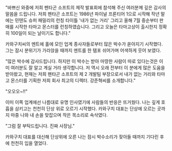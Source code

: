 "바쁘신 와중에 저희 펜타곤 소프트의 제작 발표회에 참석해 주신 여러분께 깊은 감사의 말씀을 드립니다. 저희 펜타곤 소프트는 1986년 파이널 프론티어 1으로 시작해 작년 말에는 민텐도 슈퍼 패밀리의 런칭 타이틀 '내가 없는 거리' 그리고 올해 7월 중순부터 판매를 시작한 타마고 몬스터를 런칭하였습니다. 그리고 오늘은 타마고상이 출시한지 정확히 100일이 되는 날이기도 합니다." 

카와구치씨의 멘트에 홀에 모인 업계 종사자들로부터 많은 박수가 쏟아지기 시작했다.
그는 잠시 분위기가 가라앉을 때까지 멘트를 한 템포 쉬어가며 어색하게 웃어 보였다.

"많은 박수에 감사드립니다. 하지만 이 박수는 받아 마땅한 사람이 따로 있다는것은 이미 여러분도 잘 알고 계실 거라 생각합니다. 저 역시 오래 전부터 이 분에게 많은 도움을 받아왔고, 현재는 저희 펜타곤 소프트의 제 2 개발팀 부장으로서 내가 없는 거리와 타마고 몬스터를 기획한 저희 회사 최고의 디렉터. 강준혁씨를 소개합니다." 

"오오오~!!" 

이미 이쪽 업계에선 나름대로 유명 인사였기에 사람들의 반응은 뜨거웠다.
나는 깊게 호흡을 삼키고는 천천히 단상 위로 오르기 시작했다.
카와구치 대표는 단상에 오르는 곳까지 마중 나와 내 손을 맞잡으며 작은 목소리로 속삭였다.

"그럼 잘 부탁드립니다. 진짜 사장님." 

카와구치 대표를 대신해 단상위에 오른 나는 잠시 박수소리가 잦아들 때까지 기다린 후에 천천히 입을 열었다.